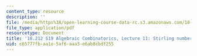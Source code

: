 ```yaml
---
content_type: resource
description: ''
file: /media/https%3A/open-learning-course-data-rc.s3.amazonaws.com/18-212-algebraic-combinatorics-spring-2019/c65777fbaa1e5af6aaa3e6ab8cbdf255_MIT18_212S19_lec11.pdf
file_type: application/pdf
resourcetype: Document
title: '18.212 S19 Algebraic Combinatorics, Lecture 11: Stirling numbers and more'
uid: c65777fb-aa1e-5af6-aaa3-e6ab8cbdf255
---
```

